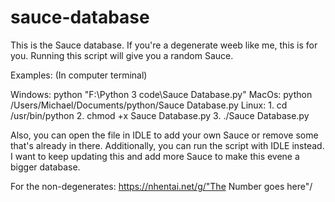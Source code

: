 # sauce-database

This is the Sauce database. If you're a degenerate weeb like me, this is for you. Running this script will give you a random Sauce. 

Examples: (In computer terminal)

Windows: python "F:\Python 3 code\Sauce Database.py"
MacOs: python /Users/Michael/Documents/python/Sauce Database.py
Linux: 1. cd /usr/bin/python 
       2. chmod +x Sauce Database.py 
       3. ./Sauce Database.py
       
Also, you can open the file in IDLE to add your own Sauce or remove some that's already in there. Additionally, you can run the script with IDLE instead. 
I want to keep updating this and add more Sauce to make this evene a bigger database. 

For the non-degenerates: https://nhentai.net/g/"The Number goes here"/
